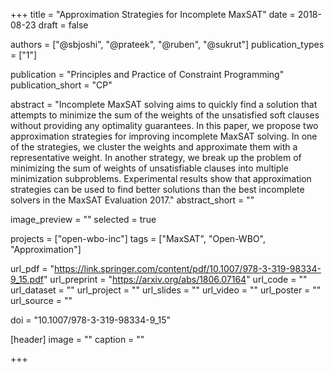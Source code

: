 +++
title = "Approximation Strategies for Incomplete MaxSAT"
date = 2018-08-23
draft = false

authors = ["@sbjoshi", "@prateek", "@ruben", "@sukrut"]
publication_types = ["1"]

publication = "Principles and Practice of Constraint Programming"
publication_short = "CP"

abstract = "Incomplete MaxSAT solving aims to quickly find a solution that attempts to minimize the sum of the weights of the unsatisfied soft clauses without providing any optimality guarantees. In this paper, we propose two approximation strategies for improving incomplete MaxSAT solving. In one of the strategies, we cluster the weights and approximate them with a representative weight. In another strategy, we break up the problem of minimizing the sum of weights of unsatisfiable clauses into multiple minimization subproblems. Experimental results show that approximation strategies can be used to find better solutions than the best incomplete solvers in the MaxSAT Evaluation 2017."
abstract_short = ""

image_preview = ""
selected = true

projects = ["open-wbo-inc"]
tags = ["MaxSAT", "Open-WBO", "Approximation"]

url_pdf = "https://link.springer.com/content/pdf/10.1007/978-3-319-98334-9_15.pdf"
url_preprint = "https://arxiv.org/abs/1806.07164"
url_code = ""
url_dataset = ""
url_project = ""
url_slides = ""
url_video = ""
url_poster = ""
url_source = ""

doi = "10.1007/978-3-319-98334-9_15"

[header]
image = ""
caption = ""

+++
